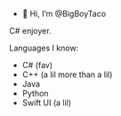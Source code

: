 - 👋 Hi, I’m @BigBoyTaco

C# enjoyer.

Languages I know:
- C# (fav)
- C++ (a lil more than a lil)
- Java
- Python
- Swift UI (a lil)
  
<!---
BigBoyTaco/BigBoyTaco is a ✨ special ✨ repository because its `README.md` (this file) appears on your GitHub profile.
You can click the Preview link to take a look at your changes.
--->
